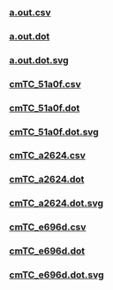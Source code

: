 ### [a.out.csv](a.out.csv)
### [a.out.dot](a.out.dot)
### [a.out.dot.svg](a.out.dot.svg)
### [cmTC_51a0f.csv](cmTC_51a0f.csv)
### [cmTC_51a0f.dot](cmTC_51a0f.dot)
### [cmTC_51a0f.dot.svg](cmTC_51a0f.dot.svg)
### [cmTC_a2624.csv](cmTC_a2624.csv)
### [cmTC_a2624.dot](cmTC_a2624.dot)
### [cmTC_a2624.dot.svg](cmTC_a2624.dot.svg)
### [cmTC_e696d.csv](cmTC_e696d.csv)
### [cmTC_e696d.dot](cmTC_e696d.dot)
### [cmTC_e696d.dot.svg](cmTC_e696d.dot.svg)
